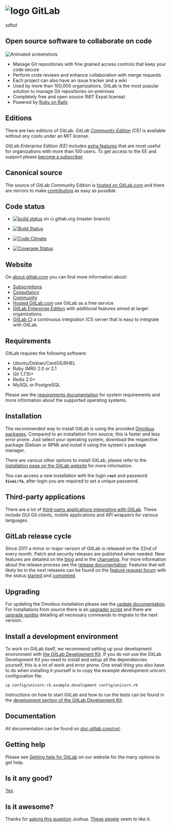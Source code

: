 # ![logo](https://about.gitlab.com/images/gitlab_logo.png) GitLab
sdfsd
## Open source software to collaborate on code
####
![Animated screenshots](https://about.gitlab.com/images/animated/compiled.gif)

- Manage Git repositories with fine grained access controls that keep your code secure
- Perform code reviews and enhance collaboration with merge requests
- Each project can also have an issue tracker and a wiki
- Used by more than 100,000 organizations, GitLab is the most popular solution to manage Git repositories on-premises
- Completely free and open source (MIT Expat license)
- Powered by [Ruby on Rails](https://github.com/rails/rails)

## Editions

There are two editions of GitLab.
*GitLab [Community Edition](https://about.gitlab.com/features/) (CE)* is available without any costs under an MIT license.

*GitLab Enterprise Edition (EE)* includes [extra features](https://about.gitlab.com/features/#compare) that are most useful for organizations with more than 100 users.
To get access to the EE and support please [become a subscriber](https://about.gitlab.com/pricing/).

## Canonical source

The source of GitLab Community Edition is [hosted on GitLab.com](https://gitlab.com/gitlab-org/gitlab-ce/) and there are mirrors to make [contributing](CONTRIBUTING.md) as easy as possible.

## Code status

- [![build status](https://ci.gitlab.org/projects/1/status.png?ref=master)](https://ci.gitlab.org/projects/1?ref=master) on ci.gitlab.org (master branch)

- [![Build Status](https://semaphoreapp.com/api/v1/projects/2f1a5809-418b-4cc2-a1f4-819607579fe7/243338/badge.png)](https://semaphoreapp.com/gitlabhq/gitlabhq)

- [![Code Climate](https://codeclimate.com/github/gitlabhq/gitlabhq.svg)](https://codeclimate.com/github/gitlabhq/gitlabhq)

- [![Coverage Status](https://coveralls.io/repos/gitlabhq/gitlabhq/badge.png?branch=master)](https://coveralls.io/r/gitlabhq/gitlabhq?branch=master)

## Website

On [about.gitlab.com](https://about.gitlab.com/) you can find more information about:

- [Subscriptions](https://about.gitlab.com/subscription/)
- [Consultancy](https://about.gitlab.com/consultancy/)
- [Community](https://about.gitlab.com/community/)
- [Hosted GitLab.com](https://about.gitlab.com/gitlab-com/) use GitLab as a free service
- [GitLab Enterprise Edition](https://about.gitlab.com/gitlab-ee/) with additional features aimed at larger organizations.
- [GitLab CI](https://about.gitlab.com/gitlab-ci/) a continuous integration (CI) server that is easy to integrate with GitLab.

## Requirements

GitLab requires the following software:

- Ubuntu/Debian/CentOS/RHEL
- Ruby (MRI) 2.0 or 2.1
- Git 1.7.10+
- Redis 2.0+
- MySQL or PostgreSQL

Please see the [requirements documentation](doc/install/requirements.md) for system requirements and more information about the supported operating systems.

## Installation

The recommended way to install GitLab is using the provided [Omnibus packages](https://about.gitlab.com/downloads/). Compared to an installation from source, this is faster and less error prone. Just select your operating system, download the respective package (Debian or RPM) and install it using the system's package manager.

There are various other options to install GitLab, please refer to the [installation page on the GitLab website](https://about.gitlab.com/installation/) for more information.

You can access a new installation with the login **`root`** and password **`5iveL!fe`**, after login you are required to set a unique password.

## Third-party applications

There are a lot of [third-party applications integrating with GitLab](https://about.gitlab.com/applications/). These include GUI Git clients, mobile applications and API wrappers for various languages.

## GitLab release cycle

Since 2011 a minor or major version of GitLab is released on the 22nd of every month. Patch and security releases are published when needed. New features are detailed on the [blog](https://about.gitlab.com/blog/) and in the [changelog](CHANGELOG). For more information about the release process see the [release documentation](https://gitlab.com/gitlab-org/gitlab-ce/tree/master/doc/release). Features that will likely be in the next releases can be found on the [feature request forum](http://feedback.gitlab.com/forums/176466-general) with the status [started](http://feedback.gitlab.com/forums/176466-general/status/796456) and [completed](http://feedback.gitlab.com/forums/176466-general/status/796457).

## Upgrading

For updating the Omnibus installation please see the [update documentation](https://gitlab.com/gitlab-org/omnibus-gitlab/blob/master/doc/update.md). For installations from source there is an [upgrader script](doc/update/upgrader.md) and there are [upgrade guides](doc/update) detailing all necessary commands to migrate to the next version.

## Install a development environment

To work on GitLab itself, we recommend setting up your development environment with [the GitLab Development Kit](https://gitlab.com/gitlab-org/gitlab-development-kit).
If you do not use the GitLab Development Kit you need to install and setup all the dependencies yourself, this is a lot of work and error prone.
One small thing you also have to do when installing it yourself is to copy the example development unicorn configuration file:

    cp config/unicorn.rb.example.development config/unicorn.rb

Instructions on how to start GitLab and how to run the tests can be found in the [development section of the GitLab Development Kit](https://gitlab.com/gitlab-org/gitlab-development-kit#development).

## Documentation

All documentation can be found on [doc.gitlab.com/ce/](http://doc.gitlab.com/ce/).

## Getting help

Please see [Getting help for GitLab](https://about.gitlab.com/getting-help/) on our website for the many options to get help.

## Is it any good?

[Yes](https://news.ycombinator.com/item?id=3067434)

## Is it awesome?

Thanks for [asking this question](https://twitter.com/supersloth/status/489462789384056832) Joshua.
[These people](https://twitter.com/gitlab/favorites) seem to like it.
